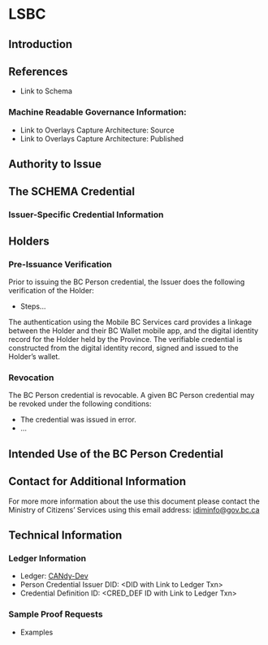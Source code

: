 # LSBC

## Introduction


## References

* Link to Schema

### Machine Readable Governance Information:

* Link to Overlays Capture Architecture: Source
* Link to Overlays Capture Architecture: Published

## Authority to Issue


## The SCHEMA Credential


### Issuer-Specific Credential Information


## Holders


### Pre-Issuance Verification

Prior to issuing the BC Person credential, the Issuer does the following verification of the Holder:

* Steps...

The authentication using the Mobile BC Services card provides a linkage between the Holder and their BC Wallet mobile app, and the digital identity record for the Holder held by the Province. The verifiable credential is constructed from the digital identity record, signed and issued to the Holder’s wallet.

### Revocation

The BC Person credential is revocable. A given BC Person credential may be revoked under the following conditions:

* The credential was issued in error.
* ...

## Intended Use of the BC Person Credential


## Contact for Additional Information

For more more information about the use this document please contact the Ministry of Citizens’ Services using this email address: [idiminfo@gov.bc.ca](mailto:idiminfo@gov.bc.ca)

## Technical Information

### Ledger Information

* Ledger: [CANdy-Dev](https://candyscan.idlab.org/home/CANDY_DEV)
* Person Credential Issuer DID: &lt;DID with Link to Ledger Txn>
* Credential Definition ID: &lt;CRED_DEF ID with Link to Ledger Txn>

### Sample Proof Requests

* Examples
